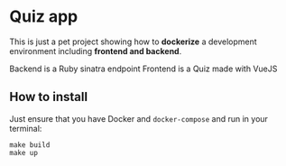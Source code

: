 # Quiz app

This is just a pet project showing how to **dockerize** a development environment including **frontend and backend**.

Backend is a Ruby sinatra endpoint
Frontend is a Quiz made with VueJS

## How to install

Just ensure that you have Docker and `docker-compose` and run in your terminal:

```shell
make build
make up
```

